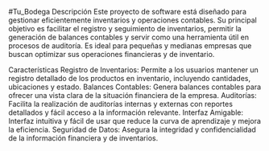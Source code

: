 #Tu_Bodega
Descripción
Este proyecto de software está diseñado para gestionar eficientemente inventarios y operaciones contables. Su principal objetivo es facilitar el registro y seguimiento de inventarios, permitir la generación de balances contables y servir como una herramienta útil en procesos de auditoría. Es ideal para pequeñas y medianas empresas que buscan optimizar sus operaciones financieras y de inventario.

Características
Registro de Inventarios: Permite a los usuarios mantener un registro detallado de los productos en inventario, incluyendo cantidades, ubicaciones y estado.
Balances Contables: Genera balances contables para ofrecer una vista clara de la situación financiera de la empresa.
Auditorías: Facilita la realización de auditorías internas y externas con reportes detallados y fácil acceso a la información relevante.
Interfaz Amigable: Interfaz intuitiva y fácil de usar que reduce la curva de aprendizaje y mejora la eficiencia.
Seguridad de Datos: Asegura la integridad y confidencialidad de la información financiera y de inventarios.
